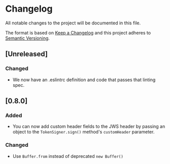 # Changelog
All notable changes to the project will be documented in this file.

The format is based on [Keep a Changelog](https://keepachangelog.com/en/1.0.0/)
and this project adheres to [Semantic Versioning](https://semver.org/spec/v2.0.0.html).

## [Unreleased]
### Changed
- We now have an .eslintrc definition and code that passes that linting spec.

## [0.8.0]

### Added
- You can now add custom header fields to the JWS header by passing
  an object to the `TokenSigner.sign()` method's `customHeader` parameter.

### Changed
- Use `Buffer.from` instead of deprecated `new Buffer()`

